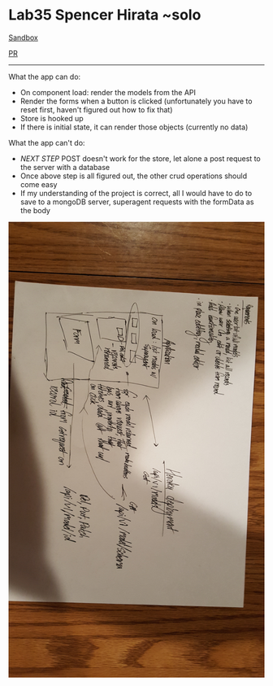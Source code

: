 # Lab35 Spencer Hirata ~solo

[Sandbox](https://codesandbox.io/s/rm6r71pp2q)

[PR](https://github.com/shiratap/Lab35/pull/1)

---

What the app can do:

- On component load: render the models from the API
- Render the forms when a button is clicked (unfortunately you have to reset first, haven't figured out how to fix that)
- Store is hooked up
- If there is initial state, it can render those objects (currently no data)

What the app can't do:

- _NEXT STEP_ POST doesn't work for the store, let alone a post request to the server with a database
- Once above step is all figured out, the other crud operations should come easy
- If my understanding of the project is correct, all I would have to do to save to a mongoDB server, superagent requests with the formData as the body

![UML](./lab35.jpg)
